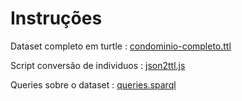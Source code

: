 # Instruções

Dataset completo em turtle : [condominio-completo.ttl](https://github.com/nuno-aac/PRC2021/blob/main/Aferi%C3%A7%C3%A3o/condominio-completo.ttl)

Script conversão de individuos : [json2ttl.js](https://github.com/nuno-aac/PRC2021/blob/main/Aferi%C3%A7%C3%A3o/json2ttl.js) 

Queries sobre o dataset : [queries.sparql](https://github.com/nuno-aac/PRC2021/blob/main/Aferi%C3%A7%C3%A3o/queries.sparql) 